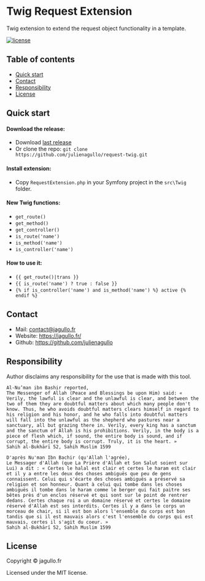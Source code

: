 # Twig Request Extension

Twig extension to extend the request object functionality in a template.

[![license](https://img.shields.io/github/license/julienagullo/twig-request.svg)](https://github.com/julienagullo/twig-request/LICENSE.md)


## Table of contents

- [Quick start](#quick-start)
- [Contact](#contact)
- [Responsibility](#responsibility)
- [License](#license)


## Quick start

#### Download the release:

- Download [last release](https://github.com/julienagullo/request-twig/releases/)
- Or clone the repo: `git clone https://github.com/julienagullo/request-twig.git`

#### Install extension:

- Copy `RequestExtension.php` in your Symfony project in the `src\Twig` folder.

#### New Twig functions:

- `get_route()`
- `get_method()`
- `get_controller()`
- `is_route('name')`
- `is_method('name')`
- `is_controller('name')`

#### How to use it:

- `{{ get_route()|trans }}`
- `{{ is_route('name') ? true : false }}`
- `{% if is_controller('name') and is_method('name') %} active {% endif %}`


## Contact

- Mail: [contact@jagullo.fr](mailto:contact@jagullo.fr?subject=[GitHub]%20rwdKit)
- Website: <https://jagullo.fr/>
- Github: <https://github.com/julienagullo>


## Responsibility

Author disclaims any responsibility for the use that is made with this tool.

```text
Al-Nu’man ibn Bashir reported,
The Messenger of Allah (Peace and Blessings be upon Him) said: « Verily, the lawful is clear and the unlawful is clear, and between the two of them they are doubtful matters about which many people don't know. Thus, he who avoids doubtful matters clears himself in regard to his religion and his honor, and he who falls into doubtful matters will fall into the unlawful as the shepherd who pastures near a sanctuary, all but grazing there in. Verily, every king has a sanctum and the sanctum of Allah is his prohibitions. Verily, in the body is a piece of flesh which, if sound, the entire body is sound, and if corrupt, the entire body is corrupt. Truly, it is the heart. »
Sahih al-Bukhārī 52, Sahih Muslim 1599
```

```text
D'après Nu'man Ibn Bachir (qu'Allah l'agrée),
Le Messager d'Allah (que La Prière d'Allah et Son Salut soient sur Lui) a dit : « Certes le halal est clair et certes le haram est clair et il y a entre les deux des choses ambiguës que peu de gens connaissent. Celui qui s'écarte des choses ambiguës a préservé sa religion et son honneur. Quant à celui qui tombe dans les choses ambiguës il tombe dans le haram comme le berger qui fait paitre ses bêtes près d'un enclos réservé et qui sont sur le point de rentrer dedans. Certes chaque roi a un domaine réservé et certes le domaine réservé d'Allah est ses interdits. Certes il y a dans le corps un morceau de chair, si il est bon alors l'ensemble du corps est bon tandis que si il est mauvais alors c'est l'ensemble du corps qui est mauvais, certes il s'agit du coeur. »
Sahih al-Bukhārī 52, Sahih Muslim 1599
```


## License

Copyright © jagullo.fr

Licensed under the MIT license.
